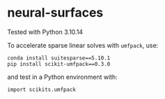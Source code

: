 # neural-surfaces

Tested with Python 3.10.14

To accelerate sparse linear solves with `umfpack`, use:
```
conda install suitesparse==5.10.1
pip install scikit-umfpack==0.3.0
```
and test in a Python environment with:
```
import scikits.umfpack
```
